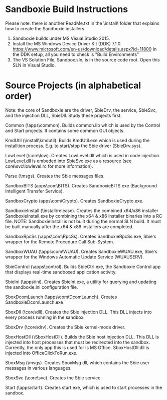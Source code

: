 
# Sandboxie Build Instructions

Please note: there is another ReadMe.txt in the \install\ folder that explains how to create the Sandboxie installers.

1) Sandboxie builds under MS Visual Studio 2015.
2) Install the MS Windows Device Driver Kit (DDK) 7.1.0.
	https://www.microsoft.com/en-us/download/details.aspx?id=11800
	In the DDK setup, all you need to check is "Build Environments"
3) The VS Solution File, Sandbox.sln, is in the source code root. Open this SLN in Visual Studio.

# Source Projects (in alphabetical order)

Note: the core of Sandboxie are the driver, SbieDrv, the service, SbieSvc, and the injection DLL, SbieDll. Study these projects first.

Common (\apps\common). Builds common.lib which is used by the Control and Start projects. It contains some common GUI objects.

KmdUtil (\install\kmdutil). Builds KmdUtil.exe which is used during the installtion process. E.g. to start/stop the Sbie driver (SbieDrv.sys).

LowLevel (\core\low). Creates LowLevel.dll which is used in code injection. LowLevel.dll is embeded into SbieSvc.exe as a resource (see core\svc\lowlevel.rc for more information).

Parse (\msgs). Creates the Sbie messages files.

SandboxBITS (apps\com\BITS). Creates SandboxieBITS.exe (Background Intelligent Transfer Service).

SandboxCrypto (apps\com\Crypto). Creates SandboxieCrypto.exe.

SandboxieInstall (\install\release). Creates the combined x64/x86 installer SandboxieInstall.exe by combining the x64 & x86 installer binaries into a RC file.
	NOTE: SandboxieInstall is not built during the normal SLN build. It must be built manually after the x64 & x86 installers are completed.

SandboxRpcSs (\apps\com\RpcSs). Creates SandboxieRpcSs.exe, Sbie's wrapper for the Remote Procedure Call Sub-System.

SandboxWUAU (\apps\com\WUAU). Creates SandboxieWUAU.exe, Sbie's wrapper for the Windows Automatic Update Service (WUAUSERV).

SbieControl (\apps\control). Builds SbieCtrl.exe, the Sandboxie Control app that displays real-time sandboxed application activity.

SbieIni (\apps\ini). Creates SbieIni.exe, a utility for querying and updating the sandboxie.ini configuration file.

SboxDcomLaunch (\apps\com\DcomLaunch). Creates SandboxieDcomLaunch.exe 

SboxDll (\core\dll). Creates the Sbie injection DLL. This DLL injects into every process running in the sandbox.

SboxDrv (\core\drv). Creates the Sbie kernel-mode driver.

SboxHostDll (\SboxHostDll). Builds the Sbie host injection DLL. This DLL is injected into host processes that must be redirected into the sandbox.
	Currently, the only app this is used for is MS Office. SboxHostDll.dll is injected into OfficeClickToRun.exe.

SboxMsg (\msgs). Creates SboxMsg.dll, which contains the Sbie user messages in various languages.

SboxSvc (\core\svc). Creates the Sbie service.

Start (\apps\start). Creates start.exe, which is used to start processes in the sandbox.
